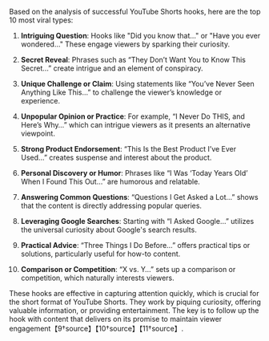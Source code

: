Based on the analysis of successful YouTube Shorts hooks, here are the top 10 most viral types:

1. **Intriguing Question**: Hooks like "Did you know that…" or "Have you ever wondered…" These engage viewers by sparking their curiosity.

2. **Secret Reveal**: Phrases such as “They Don’t Want You to Know This Secret…” create intrigue and an element of conspiracy.

3. **Unique Challenge or Claim**: Using statements like “You’ve Never Seen Anything Like This…” to challenge the viewer’s knowledge or experience.

4. **Unpopular Opinion or Practice**: For example, “I Never Do THIS, and Here’s Why…” which can intrigue viewers as it presents an alternative viewpoint.

5. **Strong Product Endorsement**: “This Is the Best Product I’ve Ever Used…” creates suspense and interest about the product.

6. **Personal Discovery or Humor**: Phrases like “I Was ‘Today Years Old’ When I Found This Out…” are humorous and relatable.

7. **Answering Common Questions**: “Questions I Get Asked a Lot…” shows that the content is directly addressing popular queries.

8. **Leveraging Google Searches**: Starting with “I Asked Google…” utilizes the universal curiosity about Google's search results.

9. **Practical Advice**: “Three Things I Do Before…” offers practical tips or solutions, particularly useful for how-to content.

10. **Comparison or Competition**: “X vs. Y…” sets up a comparison or competition, which naturally interests viewers.

These hooks are effective in capturing attention quickly, which is crucial for the short format of YouTube Shorts. They work by piquing curiosity, offering valuable information, or providing entertainment. The key is to follow up the hook with content that delivers on its promise to maintain viewer engagement【9†source】【10†source】【11†source】.
